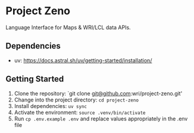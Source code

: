 # Project Zeno

Language Interface for Maps & WRI/LCL data APIs.

## Dependencies
- uv: https://docs.astral.sh/uv/getting-started/installation/

## Getting Started

1. Clone the repository: `git clone git@github.com:wri/project-zeno.git'
2. Change into the project directory: `cd project-zeno`
3. Install dependencies: `uv sync`
4. Activate the environment: `source .venv/bin/activate`
5. Run `cp .env.example .env` and replace values appropriately in the .env file

